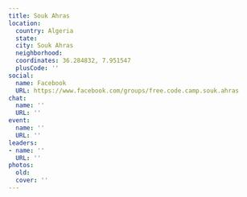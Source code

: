 ```yaml
---
title: Souk Ahras
location:
  country: Algeria
  state: 
  city: Souk Ahras
  neighborhood: 
  coordinates: 36.284832, 7.951547
  plusCode: ''
social:
  name: Facebook
  URL: https://www.facebook.com/groups/free.code.camp.souk.ahras
chat:
  name: ''
  URL: ''
event:
  name: ''
  URL: ''
leaders:
- name: ''
  URL: ''
photos:
  old: 
  cover: ''
---
```

